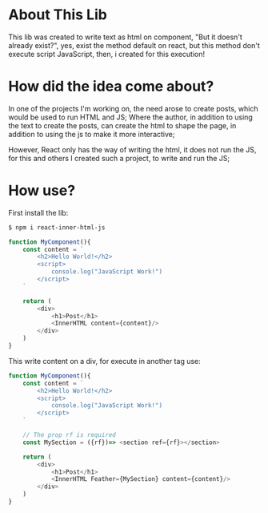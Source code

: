 # About This Lib

This lib was created to write text as html on component, "But it doesn't already exist?", yes, exist the method default on react, but this method don't execute script JavaScript, then, i created for this execution!

# How did the idea come about?

In one of the projects I'm working on, the need arose to create posts, which would be used to run HTML and JS;
Where the author, in addition to using the text to create the posts, can create the html to shape the page, in addition to using the js to make it more interactive;

However, React only has the way of writing the html, it does not run the JS, for this and others I created such a project, to write and run the JS;

# How use?

First install the lib:
```bash
$ npm i react-inner-html-js
```

```ts
function MyComponent(){
    const content = `
        <h2>Hello World!</h2>
        <script>
            console.log("JavaScript Work!")
        </script>
    `

    return (
        <div>
            <h1>Post</h1>
            <InnerHTML content={content}/>
        </div>
    )
}
```

This write content on a div, for execute in another tag use: 

```ts
function MyComponent(){
    const content = `
        <h2>Hello World!</h2>
        <script>
            console.log("JavaScript Work!")
        </script>
    `

    // The prop rf is required
    const MySection = ({rf})=> <section ref={rf}></section>

    return (
        <div>
            <h1>Post</h1>
            <InnerHTML Feather={MySection} content={content}/>
        </div>
    )
}
```
